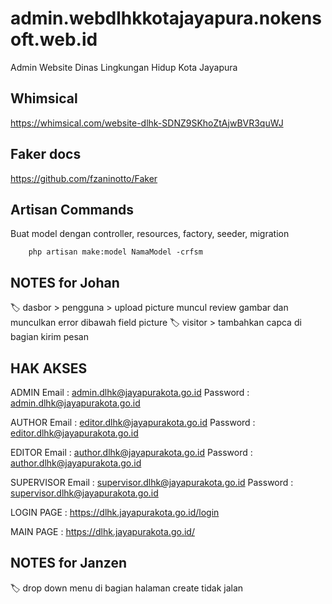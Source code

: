# admin.webdlhkkotajayapura.nokensoft.web.id
Admin Website Dinas Lingkungan Hidup Kota Jayapura


## Whimsical

https://whimsical.com/website-dlhk-SDNZ9SKhoZtAjwBVR3quWJ

## Faker docs

https://github.com/fzaninotto/Faker

## Artisan Commands

Buat model dengan controller, resources, factory, seeder, migration

```
    php artisan make:model NamaModel -crfsm
```

## NOTES for Johan

🏷️ dasbor > pengguna > upload picture muncul review gambar dan munculkan error dibawah field picture
🏷️ visitor > tambahkan capca di bagian kirim pesan

## HAK AKSES

ADMIN
Email       : admin.dlhk@jayapurakota.go.id
Password    : admin.dlhk@jayapurakota.go.id

AUTHOR
Email       : editor.dlhk@jayapurakota.go.id
Password    : editor.dlhk@jayapurakota.go.id

EDITOR
Email       : author.dlhk@jayapurakota.go.id
Password    : author.dlhk@jayapurakota.go.id

SUPERVISOR
Email       : supervisor.dlhk@jayapurakota.go.id
Password    : supervisor.dlhk@jayapurakota.go.id

LOGIN PAGE : https://dlhk.jayapurakota.go.id/login

MAIN PAGE : https://dlhk.jayapurakota.go.id/

## NOTES for Janzen
🏷️ drop down menu di bagian halaman create tidak jalan
